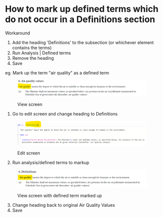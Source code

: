 # How to mark up defined terms which do not occur in a Definitions section

Workaround

1. Add the heading 'Definitions' to the subsection (or whichever element contains the terms)
2. Run Analysis | Defined terms
3. Remove the heading
4. Save

eg. Mark up the term "air quality" as a defined term

<figure><img src="../.gitbook/assets/Screenshot 2024-09-10 123131.png" alt=""><figcaption><p>View screen</p></figcaption></figure>

1. Go to edit screen and change heading to Definitions

<figure><img src="../.gitbook/assets/Screenshot 2024-09-10 123228.png" alt=""><figcaption><p>Edit screen</p></figcaption></figure>

2. Run analysis/defined terms to markup

<figure><img src="../.gitbook/assets/Screenshot 2024-09-10 123322.png" alt=""><figcaption><p>View screen with defined term marked up</p></figcaption></figure>

3. Change heading back to original Air Quality Values
4. Save
